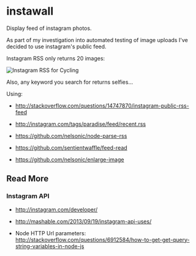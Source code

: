 instawall
=========

Display feed of instagram photos.

As part of my investigation into automated testing of image uploads
I've decided to use instagram's public feed.

Instagram RSS only returns 20 images:

![Instagram RSS for Cycling](http://i.imgur.com/7tn0wLd.jpg)

Also, any keyword you search for returns selfies...

Using:

- http://stackoverflow.com/questions/14747870/instagram-public-rss-feed
- http://instagram.com/tags/paradise/feed/recent.rss

- https://github.com/nelsonic/node-parse-rss
- https://github.com/sentientwaffle/feed-read
- https://github.com/nelsonic/enlarge-image

## Read More

### Instagram API

- http://instagram.com/developer/
- http://mashable.com/2013/09/19/instagram-api-uses/

- Node HTTP Url parameters: http://stackoverflow.com/questions/6912584/how-to-get-get-query-string-variables-in-node-js